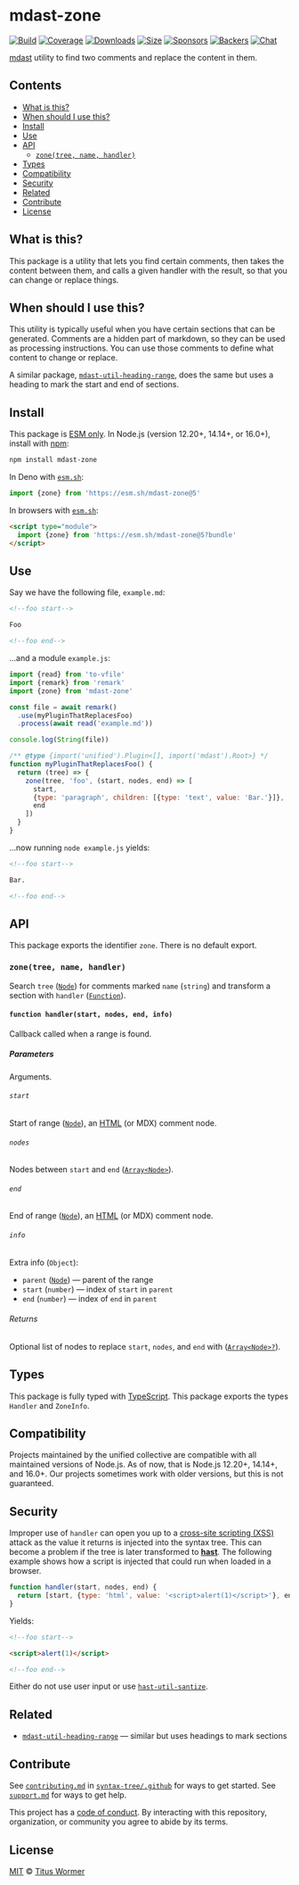 # mdast-zone

[![Build][build-badge]][build]
[![Coverage][coverage-badge]][coverage]
[![Downloads][downloads-badge]][downloads]
[![Size][size-badge]][size]
[![Sponsors][sponsors-badge]][collective]
[![Backers][backers-badge]][collective]
[![Chat][chat-badge]][chat]

[mdast][] utility to find two comments and replace the content in them.

## Contents

*   [What is this?](#what-is-this)
*   [When should I use this?](#when-should-i-use-this)
*   [Install](#install)
*   [Use](#use)
*   [API](#api)
    *   [`zone(tree, name, handler)`](#zonetree-name-handler)
*   [Types](#types)
*   [Compatibility](#compatibility)
*   [Security](#security)
*   [Related](#related)
*   [Contribute](#contribute)
*   [License](#license)

## What is this?

This package is a utility that lets you find certain comments, then takes the
content between them, and calls a given handler with the result, so that you can
change or replace things.

## When should I use this?

This utility is typically useful when you have certain sections that can be
generated.
Comments are a hidden part of markdown, so they can be used as processing
instructions.
You can use those comments to define what content to change or replace.

A similar package, [`mdast-util-heading-range`][mdast-util-heading-range], does
the same but uses a heading to mark the start and end of sections.

## Install

This package is [ESM only][esm].
In Node.js (version 12.20+, 14.14+, or 16.0+), install with [npm][]:

```sh
npm install mdast-zone
```

In Deno with [`esm.sh`][esmsh]:

```js
import {zone} from 'https://esm.sh/mdast-zone@5'
```

In browsers with [`esm.sh`][esmsh]:

```html
<script type="module">
  import {zone} from 'https://esm.sh/mdast-zone@5?bundle'
</script>
```

## Use

Say we have the following file, `example.md`:

```markdown
<!--foo start-->

Foo

<!--foo end-->
```

…and a module `example.js`:

```js
import {read} from 'to-vfile'
import {remark} from 'remark'
import {zone} from 'mdast-zone'

const file = await remark()
  .use(myPluginThatReplacesFoo)
  .process(await read('example.md'))

console.log(String(file))

/** @type {import('unified').Plugin<[], import('mdast').Root>} */
function myPluginThatReplacesFoo() {
  return (tree) => {
    zone(tree, 'foo', (start, nodes, end) => [
      start,
      {type: 'paragraph', children: [{type: 'text', value: 'Bar.'}]},
      end
    ])
  }
}
```

…now running `node example.js` yields:

```markdown
<!--foo start-->

Bar.

<!--foo end-->
```

## API

This package exports the identifier `zone`.
There is no default export.

### `zone(tree, name, handler)`

Search `tree` ([`Node`][node]) for comments marked `name` (`string`) and
transform a section with `handler` ([`Function`][handler]).

#### `function handler(start, nodes, end, info)`

Callback called when a range is found.

##### Parameters

Arguments.

###### `start`

Start of range ([`Node`][node]), an [HTML][] (or MDX) comment node.

###### `nodes`

Nodes between `start` and `end` ([`Array<Node>`][node]).

###### `end`

End of range ([`Node`][node]), an [HTML][] (or MDX) comment node.

###### `info`

Extra info (`Object`):

*   `parent` ([`Node`][node]) — parent of the range
*   `start` (`number`) — index of `start` in `parent`
*   `end` (`number`) — index of `end` in `parent`

###### Returns

Optional list of nodes to replace `start`, `nodes`, and `end` with
([`Array<Node>?`][node]).

## Types

This package is fully typed with [TypeScript][].
This package exports the types `Handler` and `ZoneInfo`.

## Compatibility

Projects maintained by the unified collective are compatible with all maintained
versions of Node.js.
As of now, that is Node.js 12.20+, 14.14+, and 16.0+.
Our projects sometimes work with older versions, but this is not guaranteed.

## Security

Improper use of `handler` can open you up to a [cross-site scripting (XSS)][xss]
attack as the value it returns is injected into the syntax tree.
This can become a problem if the tree is later transformed to **[hast][]**.
The following example shows how a script is injected that could run when loaded
in a browser.

```js
function handler(start, nodes, end) {
  return [start, {type: 'html', value: '<script>alert(1)</script>'}, end]
}
```

Yields:

```markdown
<!--foo start-->

<script>alert(1)</script>

<!--foo end-->
```

Either do not use user input or use [`hast-util-santize`][hast-util-sanitize].

## Related

*   [`mdast-util-heading-range`](https://github.com/syntax-tree/mdast-util-heading-range)
    — similar but uses headings to mark sections

## Contribute

See [`contributing.md`][contributing] in [`syntax-tree/.github`][health] for
ways to get started.
See [`support.md`][support] for ways to get help.

This project has a [code of conduct][coc].
By interacting with this repository, organization, or community you agree to
abide by its terms.

## License

[MIT][license] © [Titus Wormer][author]

<!-- Definitions -->

[build-badge]: https://github.com/syntax-tree/mdast-zone/workflows/main/badge.svg

[build]: https://github.com/syntax-tree/mdast-zone/actions

[coverage-badge]: https://img.shields.io/codecov/c/github/syntax-tree/mdast-zone.svg

[coverage]: https://codecov.io/github/syntax-tree/mdast-zone

[downloads-badge]: https://img.shields.io/npm/dm/mdast-zone.svg

[downloads]: https://www.npmjs.com/package/mdast-zone

[size-badge]: https://img.shields.io/bundlephobia/minzip/mdast-zone.svg

[size]: https://bundlephobia.com/result?p=mdast-zone

[sponsors-badge]: https://opencollective.com/unified/sponsors/badge.svg

[backers-badge]: https://opencollective.com/unified/backers/badge.svg

[collective]: https://opencollective.com/unified

[chat-badge]: https://img.shields.io/badge/chat-discussions-success.svg

[chat]: https://github.com/syntax-tree/unist/discussions

[npm]: https://docs.npmjs.com/cli/install

[esm]: https://gist.github.com/sindresorhus/a39789f98801d908bbc7ff3ecc99d99c

[esmsh]: https://esm.sh

[typescript]: https://www.typescriptlang.org

[license]: license

[author]: https://wooorm.com

[health]: https://github.com/syntax-tree/.github

[contributing]: https://github.com/syntax-tree/.github/blob/main/contributing.md

[support]: https://github.com/syntax-tree/.github/blob/main/support.md

[coc]: https://github.com/syntax-tree/.github/blob/main/code-of-conduct.md

[xss]: https://en.wikipedia.org/wiki/Cross-site_scripting

[mdast]: https://github.com/syntax-tree/mdast

[node]: https://github.com/syntax-tree/mdast#nodes

[html]: https://github.com/syntax-tree/mdast#html

[mdast-util-heading-range]: https://github.com/syntax-tree/mdast-util-heading-range

[hast]: https://github.com/syntax-tree/hast

[hast-util-sanitize]: https://github.com/syntax-tree/hast-util-sanitize

[handler]: #function-handlerstart-nodes-end-info
